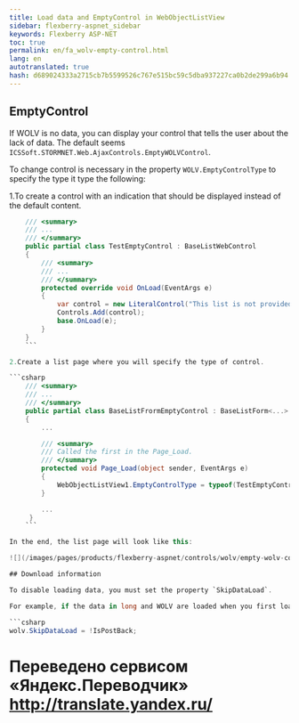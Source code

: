 ```yaml
--- 
title: Load data and EmptyControl in WebObjectListView 
sidebar: flexberry-aspnet_sidebar 
keywords: Flexberry ASP-NET 
toc: true 
permalink: en/fa_wolv-empty-control.html 
lang: en 
autotranslated: true 
hash: d689024333a2715cb7b5599526c767e515bc59c5dba937227ca0b2de299a6b94 
--- 
```


## EmptyControl 

If WOLV is no data, you can display your control that tells the user about the lack of data. The default seems `ICSSoft.STORMNET.Web.AjaxControls.EmptyWOLVControl`. 

To change control is necessary in the property `WOLV.EmptyControlType` to specify the type it type the following: 

1.To create a control with an indication that should be displayed instead of the default content. 

```csharp
    /// <summary> 
    /// ... 
    /// </summary> 
    public partial class TestEmptyControl : BaseListWebControl
    {
        /// <summary> 
        /// ... 
        /// </summary> 
        protected override void OnLoad(EventArgs e)
        {
            var control = new LiteralControl("This list is not provided"data);
            Controls.Add(control);
            base.OnLoad(e);
        }
    }
    ``` 

2.Create a list page where you will specify the type of control. 

```csharp
    /// <summary> 
    /// ... 
    /// </summary> 
    public partial class BaseListFrormEmptyControl : BaseListForm<...>
    {
        ...

        /// <summary> 
        /// Called the first in the Page_Load. 
        /// </summary> 
        protected void Page_Load(object sender, EventArgs e)
        {
            WebObjectListView1.EmptyControlType = typeof(TestEmptyControl);
        }

        ...
     }
    ``` 

In the end, the list page will look like this: 

![](/images/pages/products/flexberry-aspnet/controls/wolv/empty-wolv-control.png) 

## Download information 

To disable loading data, you must set the property `SkipDataLoad`. 

For example, if the data in long and WOLV are loaded when you first load the page, it is preferable to hide them, but immediately to allow the user to enter a filter value, it is possible to `Page_Load` to register: 

```csharp
wolv.SkipDataLoad = !IsPostBack;
``` 



 # Переведено сервисом «Яндекс.Переводчик» http://translate.yandex.ru/